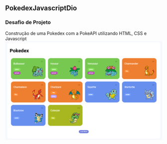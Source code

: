 <h2>PokedexJavascriptDio</h2>

<h3>Desafio de Projeto</h3>
Construção de uma Pokedex com a PokeAPI utilizando HTML, CSS e Javascript

<img src="https://github.com/siqueira91/PokedexJavascriptDio/blob/main/Pokedex.png?raw=true">
